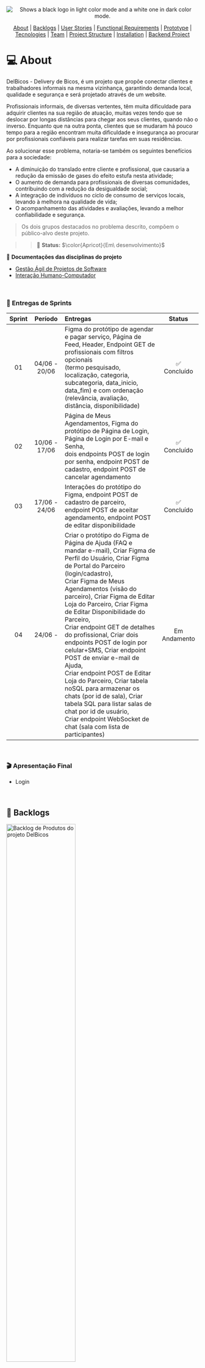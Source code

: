 <p align="center">
    <picture>
      <source media="(prefers-color-scheme: dark)" srcset="assets/DelBicos_git.png">
      <source media="(prefers-color-scheme: light)" srcset="assets/DelBicos_LogoH.png">
      <img alt="Shows a black logo in light color mode and a white one in dark color mode." src="assets/DelBicos_git.png">
    </picture>
</p>

<p align="center">
  <a href="#-about">About</a> |
  <a href="#-backlogs">Backlogs</a> |
  <a href="#-user-stories">User Stories</a> |
  <a href="#-functional-requirements">Functional Requirements</a> |
  <a href="#-prototype">Prototype</a> |
  <a href="#️-tecnologies">Tecnologies</a> |
  <a href="#-team">Team</a> |
  <a href="#-project-structure">Project Structure</a> |
  <a href="#️-installation">Installation</a> |
  <a href="https://github.com/fershibli/DelBicosBackend">Backend Project</a>
</p>

# 💻 About

DelBicos - Delivery de Bicos, é um projeto que propõe conectar clientes e trabalhadores informais na mesma vizinhança, garantindo demanda local, qualidade e segurança e será projetado através de um website.

Profissionais informais, de diversas vertentes, têm muita dificuldade para adquirir clientes na sua região de atuação, muitas vezes tendo que se deslocar por longas distâncias para chegar aos seus clientes, quando não o inverso. Enquanto que na outra ponta, clientes que se mudaram há pouco tempo para a região encontram muita dificuldade e insegurança ao procurar por profissionais confiáveis para realizar tarefas em suas residências.

Ao solucionar esse problema, notaria-se também os seguintes benefícios para a sociedade:

- A diminuição do translado entre cliente e profissional, que causaria a redução da emissão de gases do efeito estufa nesta atividade;
- O aumento de demanda para profissionais de diversas comunidades, contribuindo com a redução da desigualdade social;
- A integração de indivíduos no ciclo de consumo de serviços locais, levando à melhora na qualidade de vida;
- O acompanhamento das atividades e avaliações, levando a melhor confiabilidade e segurança.

> Os dois grupos destacados no problema descrito, compõem o público-alvo deste projeto.

> > 📌 **Status:** $\color{Apricot}{Em\ desenvolvimento}$

🔗 **Documentações das disciplinas do projeto**

- <a href="assets/DelBicos - Projeto Interdisciplinar III - Gestão Ágil.pdf"> Gestão Ágil de Projetos de Software </a>
- <a href="assets/Projeto_IHC-DelBicos-Projeto_Interdisciplinar_III.pdf"> Interação Humano-Computador </a>

<br>

### 🏁 Entregas de Sprints

| Sprint |    Período    | Entregas                                                                                                                                                                                                                                                                                                                                                                                                                                                                                                                                                                                                                                                                                                                         |    Status    |
| :----: | :-----------: | :------------------------------------------------------------------------------------------------------------------------------------------------------------------------------------------------------------------------------------------------------------------------------------------------------------------------------------------------------------------------------------------------------------------------------------------------------------------------------------------------------------------------------------------------------------------------------------------------------------------------------------------------------------------------------------------------------------------------------- | :----------: |
|   01   | 04/06 - 20/06 | Figma do protótipo de agendar e pagar serviço, Página de Feed, Header, Endpoint GET de profissionais com filtros opcionais <br> (termo pesquisado, localização, categoria, subcategoria, data_inicio, data_fim) e com ordenação (relevância, avaliação, distância, disponibilidade)                                                                                                                                                                                                                                                                                                                                                                                                                                              | ✅ Concluído |
|   02   | 10/06 - 17/06 | Página de Meus Agendamentos, Figma do protótipo de Página de Login, Página de Login por E-mail e Senha, <br> dois endpoints POST de login por senha, endpoint POST de cadastro, endpoint POST de cancelar agendamento                                                                                                                                                                                                                                                                                                                                                                                                                                                                                                            | ✅ Concluído |
|   03   | 17/06 - 24/06 | Interações do protótipo do Figma, endpoint POST de cadastro de parceiro, <br> endpoint POST de aceitar agendamento, endpoint POST de editar disponibilidade                                                                                                                                                                                                                                                                                                                                                                                                                                                                                                                                                                      | ✅ Concluído |
|   04   |    24/06 -    | Criar o protótipo do Figma de Página de Ajuda (FAQ e mandar e-mail), Criar Figma de Perfil do Usuário, Criar Figma de Portal do Parceiro (login/cadastro), <br> Criar Figma de Meus Agendamentos (visão do parceiro), Criar Figma de Editar Loja do Parceiro, Criar Figma de Editar Disponibilidade do Parceiro, <br> Criar endpoint GET de detalhes do profissional, Criar dois endpoints POST de login por celular+SMS, Criar endpoint POST de enviar e-mail de Ajuda, <br> Criar endpoint POST de Editar Loja do Parceiro, Criar tabela noSQL para armazenar os chats (por id de sala), Criar tabela SQL para listar salas de chat por id de usuário, <br> Criar endpoint WebSocket de chat (sala com lista de participantes) | Em Andamento |

<br>

### 🎬 Apresentação Final

- Login
  <a href="assets/login01.mp4" target="_blank"> </a>

<br>

## 🎯 Backlogs

<image src="assets/backlogP.png" alt="Backlog de Produtos do projeto DelBicos" width="60%">
<image src="assets/backlogS.png" alt="Backlog de Sprints do projeto DelBicos" width="60%">

<br>

## 🎥 User Stories

<image src="assets/sprint01-1.png" alt="User Stories do projeto DelBicos" width="60%">
<image src="assets/sprint01-2.png" alt="User Stories do projeto DelBicos" width="60%">
<image src="assets/sprint01-3.png" alt="User Stories do projeto DelBicos" width="60%">
<image src="assets/sprint02-1.png" alt="User Stories do projeto DelBicos" width="60%">
<image src="assets/sprint02-2.png" alt="User Stories do projeto DelBicos" width="60%">
<image src="assets/sprint03-1.png" alt="User Stories do projeto DelBicos" width="60%">
<image src="assets/sprint03-2.png" alt="User Stories do projeto DelBicos" width="60%">
<image src="assets/sprint04.png" alt="User Stories do projeto DelBicos" width="60%">

<br>

## 💡 Functional Requirements

- **_Requisitos Funcionais - Cliente_**

| Número do Requisito | Nome                                      | Descrição                                                                                              |
| :-----------------: | ----------------------------------------- | ------------------------------------------------------------------------------------------------------ |
|        RFC01        | Efetuar Login                             | O cliente pode fazer login no sistema.                                                                 |
|        RFC02        | Acessar Home                              | O cliente pode acessar a página inicial após o login.                                                  |
|        RFC03        | Cadastrar Cliente                         | O cliente tem a opção de se cadastrar no sistema.                                                      |
|        RFC04        | Alternar Cliente/Profissional             | O cliente pode alternar entre as visualizações de cliente e profissional, caso tenha múltiplos perfis. |
|        RFC05        | Listar Serviços por Categoria             | O cliente pode listar serviços por categoria.                                                          |
|        RFC06        | Listar Serviços por Profissional          | O cliente pode listar serviços oferecidos por um profissional específico.                              |
|        RFC07        | Escolher Horários e Datas do Profissional | O cliente pode escolher um horário e data para o serviço desejado com o profissional.                  |
|        RFC08        | Efetuar Pagamento                         | O cliente pode realizar o pagamento dos serviços.                                                      |
|        RFC09        | Consultar Serviços Agendados              | O cliente pode consultar os serviços já agendados.                                                     |

<p>

- **_Requisitos Funcionais - Profissional_**

| Número do Requisito | Nome                                | Descrição                                                            |
| :-----------------: | ----------------------------------- | -------------------------------------------------------------------- |
|        RFP01        | Efetuar Login                       | O profissional pode fazer login no sistema.                          |
|        RFP02        | Cadastrar Profissional              | O usuário tem a opção de se cadastrar no sistema como profissional.  |
|        RFP03        | Acessar Painel do Profissional      | O profissional pode acessar o painel com suas funcionalidades.       |
|        RFP04        | Verificar Serviços Agendados        | O profissional pode verificar os serviços já agendados por clientes. |
|        RFP05        | Alterar Tabela de Valores           | O profissional pode alterar a tabela de valores de seus serviços.    |
|        RFP06        | Alterar Disponibilidade de Horários | O profissional pode alterar sua disponibilidade de horários.         |

<p>

- **_Requisitos Funcionais - Administrador_**

| Número do Requisito | Nome                                      | Descrição                                                                             |
| :-----------------: | ----------------------------------------- | ------------------------------------------------------------------------------------- |
|        RFA01        | Autenticar Administrador                  | O administrador pode se autenticar no sistema.                                        |
|        RFA02        | Gerenciar Clientes                        | O administrador pode gerenciar o cadastro de clientes.                                |
|        RFA03        | Gerenciar Profissionais                   | O administrador pode gerenciar o cadastro de profissionais.                           |
|        RFA04        | Analisar chamados                         | O administrador pode analisar chamados de clientes e profissionais.                   |
|        RFA05        | Gerenciar Serviços Realizados e Pendentes | O administrador pode gerenciar os serviços realizados e os que ainda estão pendentes. |
|        RFA06        | Aprovar/Desaprovar Estornos               | O administrador pode aprovar ou desaprovar pedidos de estorno.                        |

<br>

## 🎨 Prototype

O protótipo do DelBicos no Figma serve como uma demonstração visual interativa das funcionalidades centrais do sistema. Ele apresenta a página inicial, a navegação para pesquisa de profissionais, os fluxos de cadastro e login de usuários, além das interações de agendamento de serviços e pagamentos. Embora a página do administrador esteja desenvolvida, as áreas dedicadas aos perfis de cliente e profissional ainda estão em fase de finalização.

🔗 👉 [![Figma](https://img.shields.io/badge/Figma-F24E1E?style=for-the-badge&logo=figma&logoColor=white)](https://www.figma.com/proto/1xZfYHmDwbr9aaqoh5ddxN/DelBicosV2?node-id=1364-969&t=tZpzceJg13szkrPk-1)

<br>

## 🛠️ Tecnologies

![CSS3](https://img.shields.io/badge/CSS3-1572B6?style=for-the-badge&logo=css3&logoColor=white) ![HTML5](https://img.shields.io/badge/HTML5-E34F26?style=for-the-badge&logo=html5&logoColor=white) ![Javascript](https://img.shields.io/badge/JavaScript-F7DF1E?style=for-the-badge&logo=javascript&logoColor=black) ![Git](https://img.shields.io/badge/GIT-E44C30?style=for-the-badge&logo=git&logoColor=white) ![Typescript](https://img.shields.io/badge/TypeScript-007ACC?style=for-the-badge&logo=typescript&logoColor=white) ![Swift](https://img.shields.io/badge/swift-F54A2A?style=for-the-badge&logo=swift&logoColor=white) ![Objective-C](https://img.shields.io/badge/OBJECTIVE--C-%233A95E3.svg?style=for-the-badge&logo=apple&logoColor=white) ![Java](https://img.shields.io/badge/java-%23ED8B00.svg?style=for-the-badge&logo=openjdk&logoColor=white) ![Kotlin](https://img.shields.io/badge/Kotlin-0095D5?&style=for-the-badge&logo=kotlin&logoColor=white) ![Express](https://img.shields.io/badge/Express%20js-000000?style=for-the-badge&logo=express&logoColor=white) ![MaterialUI](https://img.shields.io/badge/Material%20UI-007FFF?style=for-the-badge&logo=mui&logoColor=white) ![Node](https://img.shields.io/badge/Node%20js-339933?style=for-the-badge&logo=nodedotjs&logoColor=white) ![Vercel](https://img.shields.io/badge/Vercel-000000?style=for-the-badge&logo=vercel&logoColor=white) ![Postman](https://img.shields.io/badge/Postman-FF6C37?style=for-the-badge&logo=Postman&logoColor=white) ![React](https://img.shields.io/badge/React-20232A?style=for-the-badge&logo=react&logoColor=61DAFB) ![React Native](https://img.shields.io/badge/React_Native-20232A?style=for-the-badge&logo=react&logoColor=61DAFB) ![Zustand](https://img.shields.io/badge/Zustand-007ACC?style=for-the-badge&logo=React&logoColor=white) ![MongoDB](https://img.shields.io/badge/MongoDB-4EA94B?style=for-the-badge&logo=mongodb&logoColor=white) ![Figma](https://img.shields.io/badge/Figma-F24E1E?style=for-the-badge&logo=figma&logoColor=white) ![Penpot](https://img.shields.io/badge/Penpot-000000?style=for-the-badge&logo=penpot&logoColor=white) ![Gimp](https://img.shields.io/badge/gimp-5C5543?style=for-the-badge&logo=gimp&logoColor=white) ![Inkscape](https://img.shields.io/badge/Inkscape-000000?style=for-the-badge&logo=Inkscape&logoColor=white) ![Vscode](https://img.shields.io/badge/Vscode-007ACC?style=for-the-badge&logo=visual-studio-code&logoColor=white) ![Android](https://img.shields.io/badge/Android-3DDC84?style=for-the-badge&logo=android&logoColor=white) ![iOS](https://img.shields.io/badge/iOS-000000?style=for-the-badge&logo=ios&logoColor=white)

<br>

## 👥 Team

|                        Nome                        | Função                      |
| :------------------------------------------------: | --------------------------- |
|  [Fernando Chibli](https://github.com/fershibli)   | _Product Owner & FullStack_ |
| [Douglas Wenzel](https://github.com/douglaswenzel) | _Scrum Master & FullStack_  |
|  [Gustavo Ferreira](https://github.com/Gspedine)   | _Desenvolvedor FullStack_   |
|   [Isabel Maito](https://github.com/isabelmaito)   | _Desenvolvedora FullStack_  |

<br>

## 📝 Project Structure

```
DelBicosV2
├── 📁 src
│  ├── 🖼️ assets        # Static assets like images and fonts
│  ├── 🧩 components    # Reusable React components
│  ├── ⚙️ config        # Configuration files for the application
│  │
│  ├── lib
│  │  ├── 🧱 constants  # Constants used throughout the application
│  │  ├── 🔧 helpers    # Helper functions and utilities
│  │  └── 🪝 hooks      # Custom React hooks
│  │
│  ├── 🖥️ screens       # Main screens of the application and navigation
│  │  ├── 🔐 private    # Private screens requiring authentication
│  │  └── 🔓 public     # Public screens accessible unauthenticated
│  │
│  ├── 💾 stores        # State management using Zustand
│  └── 🎨 theme         # Theme and styling files
│
├── ⚙️ .nvmrc            # NVM configuration file
├── ⚙️ .prettierrc       # Prettier configuration file
├── ⚙️ app.json          # Configuration file for the React Native app
├── ⚙️ eslint.config.js  # ESLint configuration file
├── 📄 index.js          # Entry point for the React Native app
├── 📦 package.json      # Lists dependencies and scripts for the project
├── 📖 README.md         # Project documentation
└── ⚙️ tsconfig.json     # TypeScript configuration file
```

## ⚙️ Installation

To install the project, follow these steps:

1. Clone the repository:

   ```
   git clone <repository-url>
   ```

2. Navigate to the project directory:

   ```
   cd DelBicosV2
   ```

3. Install the dependencies:

   ```
   npm install
   ```

## Running the Project

To run the project, use the following command:

```
npm start
```

This will start the development server.

### Running on Android Emulator

To run the project on an Android emulator, ensure you have the Android SDK and an emulator set up. Then, use the following command:

```
npm run android
```

### Running on iOS Simulator

To run the project on an iOS simulator, ensure you have Xcode installed. Then, use the following command:

```
npm run ios
```

### Running on Web

To run the project on a web browser, use the following command:

```
npm run web
```

## Linting and Formatting

To ensure code quality and consistency, this project uses ESLint and Prettier. You can run the following commands to lint and format your code:

### Linting

To check for linting errors, run:

```
npm run lint
```

### Fixing Linting Errors

To automatically fix linting errors, run:

```
npm run lint --fix
```

### Formatting

To check for formatting issues, run:

```
npm run format:check
```

### Fixing Formatting Issues

To automatically fix formatting issues, run:

```
npm run format:fix
```

## Recommended VS Code Extensions

To enhance your development experience with ESLint and Prettier, consider installing the following extensions:

- **ESLint**: Integrates ESLint into your editor for real-time linting.
- **Prettier - Code formatter**: Automatically formats your code according to Prettier's rules.

By installing these extensions, you can maintain code quality and consistency throughout your project.
